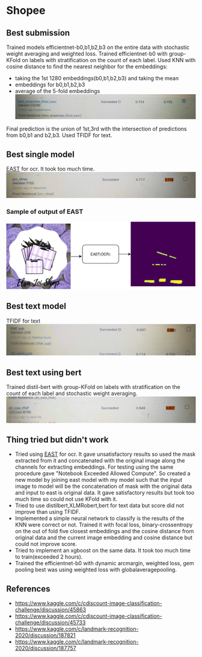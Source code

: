 # Shopee
## Best submission
Trained models efficientnet-b0,b1,b2,b3 on the entire data with stochastic weight averaging and weighted loss. Trained efficientnet-b0 with group-KFold on labels with stratification on the count of each label. Used KNN with cosine distance to find the nearest neighbor for the embeddings:
- taking the 1st 1280 embeddings(b0,b1,b2,b3) and taking the mean 
- embeddings for b0,b1,b2,b3
- average of the 5-fold embeddings 
![alt text](best_submission.jpg)

Final prediction is the union of 1st,3rd with the intersection of predictions from b0,b1 and b2,b3. Used TFIDF for text.
## Best single model
[EAST](https://github.com/kurapan/EAST) for ocr. It took too much time.
![alt text](ocr.jpg)

### Sample of output of EAST

![alt text](ocr.png)
## Best text model
TFIDF for text
![alt text](best_text.jpg)
## Best text using bert
Trained distil-bert with group-KFold on labels with stratification on the count of each label and stochastic weight averaging.
![alt text](best_distilbert.jpg)
## Thing tried but didn't work
- Tried using [EAST](https://github.com/kurapan/EAST) for ocr. It gave unsatisfactory results so used the mask extracted from it and concatenated with the original image along the channels for extracting embeddings. For testing using the same procedure gave "Notebook Exceeded Allowed Compute". So created a new model by joining east model with my model such that the input image to model will be the concatenation of mask with the original data and input to east is original data. It gave satisfactory results but took too much time so could not use KFold with it.
- Tried to use distilbert,XLMRobert,bert for text data but score did not improve than using TFIDF.
- Implemented a simple neural network to classify is the results of the KNN were correct or not. Trained it with focal loss, binary-crossentropy on the out of fold five closest embeddings and the cosine distance from original data and the current image embedding and cosine distance but could not improve score.
- Tried to implement an xgboost on the same data. It took too much time to train(exceeded 2 hours).
- Trained the efficientnet-b0 with dynamic arcmargin, weighted loss, gem pooling best was using weighted loss with globalaveragepooling. 
## References
- https://www.kaggle.com/c/cdiscount-image-classification-challenge/discussion/45863
- https://www.kaggle.com/c/cdiscount-image-classification-challenge/discussion/45733
- https://www.kaggle.com/c/landmark-recognition-2020/discussion/187821
- https://www.kaggle.com/c/landmark-recognition-2020/discussion/187757

